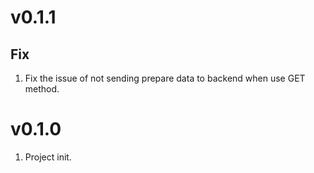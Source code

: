 # v0.1.1
## Fix

1. Fix the issue of not sending prepare data to backend when use GET method. 

# v0.1.0
1. Project init.